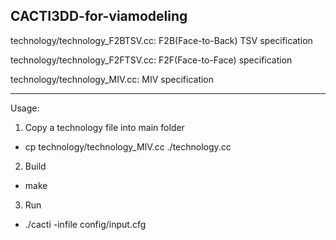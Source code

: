 CACTI3DD-for-viamodeling
------------------------------

technology/technology_F2BTSV.cc: F2B(Face-to-Back) TSV specification

technology/technology_F2FTSV.cc: F2F(Face-to-Face) specification 

technology/technology_MIV.cc: MIV specification 


------------------------------

Usage: 
1. Copy a technology file into main folder 
- cp technology/technology_MIV.cc ./technology.cc
2. Build 
- make
3. Run
- ./cacti -infile config/input.cfg


   
